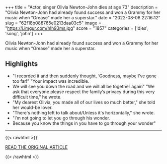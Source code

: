 +++
title = "Actor, singer Olivia Newton-John dies at age 73"
description = "Olivia Newton-John had already found success and won a Grammy for her music when “Grease” made her a superstar."
date = "2022-08-08 22:16:12"
slug = "62f18b088765e0213daa03c5"
image = "https://i.imgur.com/hIh93ms.jpg"
score = "1857"
categories = ['dies', 'song', 'john']
+++

Olivia Newton-John had already found success and won a Grammy for her music when “Grease” made her a superstar.

## Highlights

- "I recorded it and then suddenly thought, ‘Goodness, maybe I’ve gone too far!” "Your impact was incredible.
- We will see you down the road and we will all be together again" "We ask that everyone please respect the family’s privacy during this very difficult time," he wrote.
- "My dearest Olivia, you made all of our lives so much better," she told her would-be lover.
- "There's nothing left to talk about/Unless it's horizontally," she wrote.
- "I’m not going to let you go through his wonder.
- Because you know the things in you have to go through your wonder"

---

{{< rawhtml >}}
  <p class="article-category">
    <a target="_blank" href="https://www.kalb.com/2022/08/08/actor-singer-olivia-newton-john-dies-age-73/">READ THE ORIGINAL ARTICLE</a>
  </p>
{{< /rawhtml >}}
